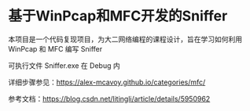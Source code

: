 # 基于WinPcap和MFC开发的Sniffer

本项目是一个代码复现项目，为大二网络编程的课程设计，旨在学习如何利用 WinPcap 和 MFC 编写 Sniffer

可执行文件 Sniffer.exe 在 Debug 内

详细步骤参见：https://alex-mcavoy.github.io/categories/mfc/

参考文档：https://blog.csdn.net/litingli/article/details/5950962
